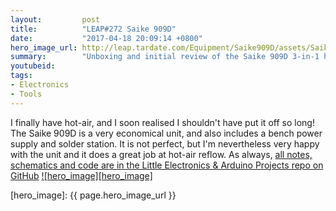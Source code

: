 ```yaml
---
layout:         post
title:          "LEAP#272 Saike 909D"
date:           "2017-04-18 20:09:14 +0800"
hero_image_url: http://leap.tardate.com/Equipment/Saike909D/assets/Saike909D_build.jpg
summary:        "Unboxing and initial review of the Saike 909D 3-in-1 hot air rework station"
youtubeid:
tags:
- Electronics
- Tools
---
```


I finally have hot-air, and I soon realised I shouldn't have put it off so long!
The Saike 909D is a very economical unit, and also includes a bench power supply and solder station.
It is not perfect, but I'm nevertheless very happy with the unit and it does a great job at hot-air reflow.
As always, [all notes, schematics and code are in the Little Electronics & Arduino Projects repo on GitHub][project]
[![hero_image][hero_image]][project]

[leap]: http://leap.tardate.com
[project]: https://github.com/tardate/LittleArduinoProjects/tree/master/Equipment/Saike909D
[hero_image]: {{ page.hero_image_url }}

